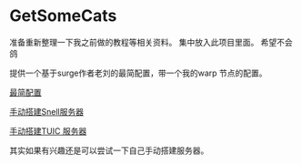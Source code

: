 # GetSomeCats
准备重新整理一下我之前做的教程等相关资料。
集中放入此项目里面。
希望不会鸽

提供一个基于surge作者老刘的最简配置，带一个我的warp 节点的配置。

[最简配置](https://github.com/Zeaphyou/GetSomeCats/blob/Surge/A%20easy%20Surge%20config.conf)

[手动搭建Snell服务器](/简单搭建Snell服务.md)

[手动搭建TUIC 服务器](https://github.com/Zeaphyou/GetSomeCats/blob/Surge/%E7%AE%80%E5%8D%95%E6%90%AD%E5%BB%BATUIC%E6%9C%8D%E5%8A%A1)

其实如果有兴趣还是可以尝试一下自己手动搭建服务器。
